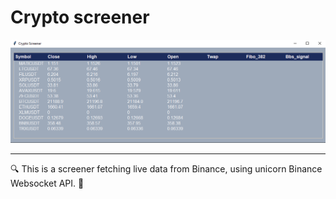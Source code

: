 # Crypto screener

![](img/Crypto_screener.PNG)

***

🔍 This is a screener fetching live data from Binance, using unicorn Binance Websocket API. 🚀
